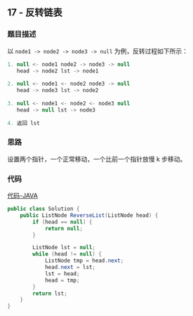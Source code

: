 ## 17 - 反转链表

### 题目描述

以 `node1 -> node2 -> node3 -> null` 为例，反转过程如下所示：

```java
1. null <- node1 node2 -> node3 -> null
   head -> node2 lst -> node1
   
2. null <- node1 <- node2 node3 -> null
   head -> node3 lst -> node2
   
3. null <- node1 <- node2 <- node3 null
   head -> null lst -> node3
   
4. 返回 lst
```

### 思路

设置两个指针，一个正常移动，一个比前一个指针放慢 k 步移动。


### 代码
[代码-JAVA](Solution.java)

```java
public class Solution {
    public ListNode ReverseList(ListNode head) {
        if (head == null) {
            return null;
        }

        ListNode lst = null;
        while (head != null) {
            ListNode tmp = head.next;
            head.next = lst;
            lst = head;
            head = tmp;
        }
        return lst;
    }
}
```
